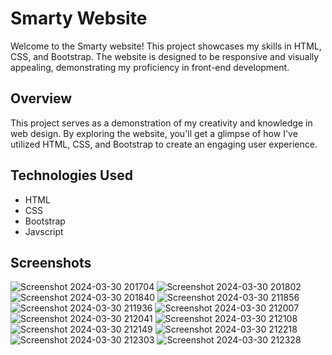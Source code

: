 # Smarty Website

Welcome to the Smarty website! This project showcases my skills in HTML, CSS, and Bootstrap. The website is designed to be responsive and visually appealing, demonstrating my proficiency in front-end development.

## Overview

This project serves as a demonstration of my creativity and knowledge in web design. By exploring the website, you'll get a glimpse of how I've utilized HTML, CSS, and Bootstrap to create an engaging user experience.

## Technologies Used

- HTML
- CSS
- Bootstrap
- Javscript

## Screenshots
![Screenshot 2024-03-30 201704](https://github.com/namratapatil2411/Smarty/assets/142895142/e2359d31-1dcd-415d-bbd8-efd56bc48729)
![Screenshot 2024-03-30 201802](https://github.com/namratapatil2411/Smarty/assets/142895142/4009e208-fd99-43e1-840c-5a957a6bcc37)
![Screenshot 2024-03-30 201840](https://github.com/namratapatil2411/Smarty/assets/142895142/42bc7522-bfcf-45e2-aac9-2c5753fc2b54)
![Screenshot 2024-03-30 211856](https://github.com/namratapatil2411/Smarty/assets/142895142/19e46289-f5a1-4685-ae22-4ab29fee0832)
![Screenshot 2024-03-30 211936](https://github.com/namratapatil2411/Smarty/assets/142895142/4edd67fe-515a-491c-9d7e-cfc422739c5a)
![Screenshot 2024-03-30 212007](https://github.com/namratapatil2411/Smarty/assets/142895142/bb039f40-026a-4208-87e6-a463b1ba53e8)
![Screenshot 2024-03-30 212041](https://github.com/namratapatil2411/Smarty/assets/142895142/a25f3975-9032-437a-a99f-e8002b8d4974)
![Screenshot 2024-03-30 212108](https://github.com/namratapatil2411/Smarty/assets/142895142/d9959b01-aae3-465e-bfd5-23f0608c56b7)
![Screenshot 2024-03-30 212149](https://github.com/namratapatil2411/Smarty/assets/142895142/26c1e14f-5151-4d4f-87f3-90678eccf8ce)
![Screenshot 2024-03-30 212218](https://github.com/namratapatil2411/Smarty/assets/142895142/39a65cc6-a999-4f78-ad72-9e5b3f9a45fc)
![Screenshot 2024-03-30 212303](https://github.com/namratapatil2411/Smarty/assets/142895142/902d39d0-d142-4473-8274-cdbbc4ba9b8a)
![Screenshot 2024-03-30 212328](https://github.com/namratapatil2411/Smarty/assets/142895142/a1ea2b81-5d83-484d-87f1-f820d0f77963)












